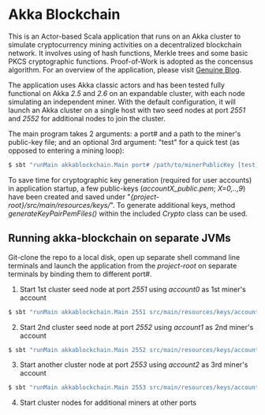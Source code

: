 # Akka Blockchain

This is an Actor-based Scala application that runs on an Akka cluster to simulate cryptocurrency mining activities on a decentralized blockchain network.  It involves using of hash functions, Merkle trees and some basic PKCS cryptographic functions.  Proof-of-Work is adopted as the concensus algorithm.  For an overview of the application, please visit [Genuine Blog](https://blog.genuine.com/2020/04/an-akka-actor-based-blockchain/).

The application uses Akka classic actors and has been tested fully functional on Akka *2.5* and *2.6* on an expandable cluster, with each node simulating an independent miner.  With the default configuration, it will launch an Akka cluster on a single host with two seed nodes at port *2551* and *2552* for additional nodes to join the cluster.

The main program takes 2 arguments: a port# and a path to the miner's public-key file; and an optional 3rd argument: "test" for a quick test (as opposed to entering a mining loop):

```bash
$ sbt "runMain akkablockchain.Main port# /path/to/minerPublicKey [test]"
```

To save time for cryptographic key generation (required for user accounts) in application startup, a few public-keys (*accountX_public.pem*; *X=0,..,9*) have been created and saved under "*{project-root}/src/main/resources/keys/*".  To generate additional keys, method *generateKeyPairPemFiles()* within the included *Crypto* class can be used.

## Running akka-blockchain on separate JVMs

Git-clone the repo to a local disk, open up separate shell command line terminals and launch the application from the *project-root* on separate terminals by binding them to different port#.

1. Start 1st cluster seed node at port *2551* using *account0* as 1st miner's account
```bash
$ sbt "runMain akkablockchain.Main 2551 src/main/resources/keys/account0_public.pem [test]"
```
2. Start 2nd cluster seed node at port *2552* using *account1* as 2nd miner's account
```bash
$ sbt "runMain akkablockchain.Main 2552 src/main/resources/keys/account1_public.pem [test]"
```
3. Start another cluster node at port *2553* using *account2* as 3rd miner's account
```bash
$ sbt "runMain akkablockchain.Main 2553 src/main/resources/keys/account2_public.pem [test]"
```
4. Start cluster nodes for additional miners at other ports
